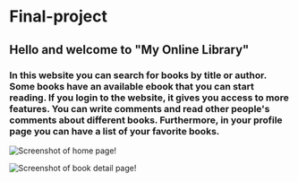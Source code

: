 # Final-project
## Hello and welcome to "My Online Library"
### In this website you can search for books by title or author. Some books have an available ebook that you can start reading. If you login to the website, it gives you access to more features. You can write comments and read other people's comments about different books. Furthermore, in your profile page you can have a list of your favorite books.
![Screenshot of home page!](/public/images/screenshot1.jpg "home page")

![Screenshot of book detail page!](/public/images/screenshot2.jpg "detail page")

